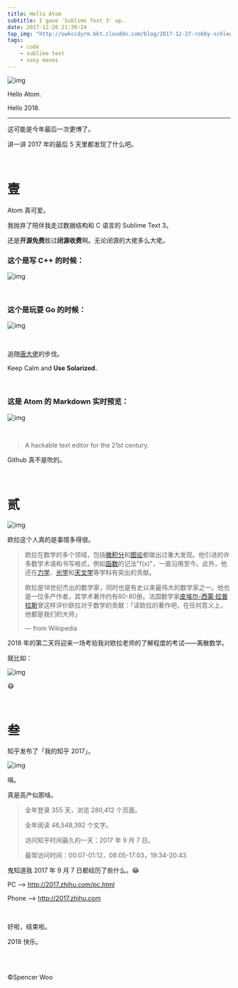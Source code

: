 ```yaml
---
title: Hello Atom
subtitle: I gave 'Sublime Text 3' up.
date: 2017-12-26 21:39:24
top_img: "http://owkccdyrm.bkt.clouddn.com/blog/2017-12-27-robby-schlegel-48938.jpg"
tags:
    - code
    - sublime text
    - sexy moves
---
```


![img](http://owkccdyrm.bkt.clouddn.com/blog/2017-12-27-golang.jpg)

Hello Atom.

Hello 2018.

---

这可能是今年最后一次更博了。

讲一讲 2017 年的最后 5 天里都发现了什么吧。

<br>

# 壹

Atom 真可爱。

我抛弃了陪伴我走过数据结构和 C 语言的 Sublime Text 3。

还是**开源免费**胜过**闭源收费**啊。无论闭源的大佬多么大佬。

### 这个是写 C++ 的时候：

![img](http://owkccdyrm.bkt.clouddn.com/blog/2017-12-27-atom_cpp.jpg)

<br>

### 这个是玩耍 Go 的时候：

![img](http://owkccdyrm.bkt.clouddn.com/blog/2017-12-27-atom_go.jpg)

<br>

追随[唐大佬](http://life.felinae98.cn)的步伐。

Keep Calm and **Use Solarized.**

<br>

### 这是 Atom 的 Markdown 实时预览：

![img](http://owkccdyrm.bkt.clouddn.com/blog/2017-12-27-atom_md.jpg)

<br>

> A hackable text editor for the 21st century.

Github 真不是吹的。

<br>

# 贰

![img](http://owkccdyrm.bkt.clouddn.com/blog/2017-12-27-euler.jpg)

欧拉这个人真的是事情多得很。

> 欧拉在数学的多个领域，包括[微积分](http://zh.wikipedia.org/wiki/%E5%BE%AE%E7%A7%AF%E5%88%86)和[图论](http://zh.wikipedia.org/wiki/%E5%9B%BE%E8%AE%BA)都做出过重大发现。他引进的许多数学术语和书写格式，例如[函数](http://zh.wikipedia.org/wiki/%E5%87%BD%E6%95%B0)的记法"f(x)"，一直沿用至今。此外，他还在[力学](http://zh.wikipedia.org/wiki/%E5%8A%9B%E5%AD%A6)、[光学](http://zh.wikipedia.org/wiki/%E5%85%89%E5%AD%A6)和[天文学](http://zh.wikipedia.org/wiki/%E5%A4%A9%E6%96%87%E5%AD%A6)等学科有突出的贡献。
>
> 欧拉是18世纪杰出的数学家，同时也是有史以来最伟大的数学家之一。他也是一位多产作者，其学术著作约有60-80册。法国数学家[皮埃尔-西蒙·拉普拉斯](http://zh.wikipedia.org/wiki/%E7%9A%AE%E5%9F%83%E7%88%BE-%E8%A5%BF%E8%92%99%C2%B7%E6%8B%89%E6%99%AE%E6%8B%89%E6%96%AF)曾这样评价欧拉对于数学的贡献：「读欧拉的著作吧，在任何意义上，他都是我们的大师」
>
> — from Wikipedia

2018 年的第二天将迎来一场考验我对欧拉老师的了解程度的考试——离散数学。

就比如：

![img](http://owkccdyrm.bkt.clouddn.com/blog/2017-12-27-euler_formula.jpg)

:mask:

<br>

# 叁

知乎发布了「我的知乎 2017」。

![img](http://owkccdyrm.bkt.clouddn.com/blog/2017-12-27-zhihu_answers.jpg)

嗝。

真是高产似那啥。

> 全年登录 355 天，浏览 280,412 个页面。
>
> 全年阅读 46,548,392 个文字。
>
> 访问知乎时间最久的一天：2017 年 9 月 7 日。
>
> 最常访问时间：00:07-01:12，08:05-17:03，19:34-20:43

鬼知道我 2017 年 9 月 7 日都经历了些什么。:joy:

PC —> http://2017.zhihu.com/pc.html

Phone —> http://2017.zhihu.com

<br>

好啦，结束啦。

2018 快乐。

<br>

<br>

©Spencer Woo
